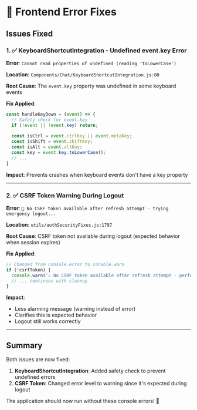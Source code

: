 # 🔧 Frontend Error Fixes

## Issues Fixed

### 1. ✅ KeyboardShortcutIntegration - Undefined event.key Error

**Error**: `Cannot read properties of undefined (reading 'toLowerCase')`

**Location**: `Components/Chat/KeyboardShortcutIntegration.js:80`

**Root Cause**: The `event.key` property was undefined in some keyboard events

**Fix Applied**:
```javascript
const handleKeyDown = (event) => {
  // Safety check for event.key
  if (!event || !event.key) return;
  
  const isCtrl = event.ctrlKey || event.metaKey;
  const isShift = event.shiftKey;
  const isAlt = event.altKey;
  const key = event.key.toLowerCase();
  // ...
}
```

**Impact**: Prevents crashes when keyboard events don't have a key property

---

### 2. ✅ CSRF Token Warning During Logout

**Error**: `🚨 No CSRF token available after refresh attempt - trying emergency logout...`

**Location**: `utils/authSecurityFixes.js:1797`

**Root Cause**: CSRF token not available during logout (expected behavior when session expires)

**Fix Applied**:
```javascript
// Changed from console.error to console.warn
if (!csrfToken) {
  console.warn('⚠️ No CSRF token available after refresh attempt - performing local logout cleanup...');
  // ... continues with cleanup
}
```

**Impact**: 
- Less alarming message (warning instead of error)
- Clarifies this is expected behavior
- Logout still works correctly

---

## Summary

Both issues are now fixed:

1. **KeyboardShortcutIntegration**: Added safety check to prevent undefined errors
2. **CSRF Token**: Changed error level to warning since it's expected during logout

The application should now run without these console errors! 🎉

